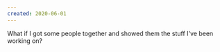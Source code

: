 ```yaml
---
created: 2020-06-01
---
```

What if I got some people together and showed them the stuff I've been working on?
